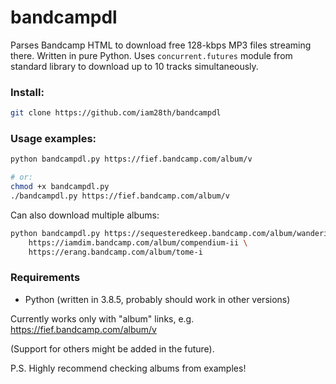 # bandcampdl

Parses Bandcamp HTML to download free 128-kbps MP3 files streaming there. Written in pure Python. Uses `concurrent.futures` module from standard library to download up to 10 tracks simultaneously.

### Install:
```bash
git clone https://github.com/iam28th/bandcampdl
```
### Usage examples:
```bash
python bandcampdl.py https://fief.bandcamp.com/album/v

# or:
chmod +x bandcampdl.py
./bandcampdl.py https://fief.bandcamp.com/album/v
```

Can also download multiple albums:
```bash
python bandcampdl.py https://sequesteredkeep.bandcamp.com/album/wandering-far \
    https://iamdim.bandcamp.com/album/compendium-ii \
    https://erang.bandcamp.com/album/tome-i
```

### Requirements

- Python (written in 3.8.5, probably should work in other versions)

Currently works only with "album" links, e.g. https://fief.bandcamp.com/album/v

(Support for others might be added in the future).

P.S. Highly recommend checking albums from examples!
